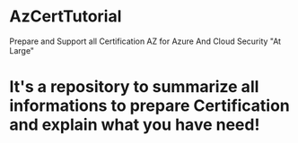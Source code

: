 # AzCertTutorial
Prepare and Support all Certification AZ for Azure And Cloud Security "At Large" 

# It's a repository to summarize all informations to prepare Certification and explain what you have need!
